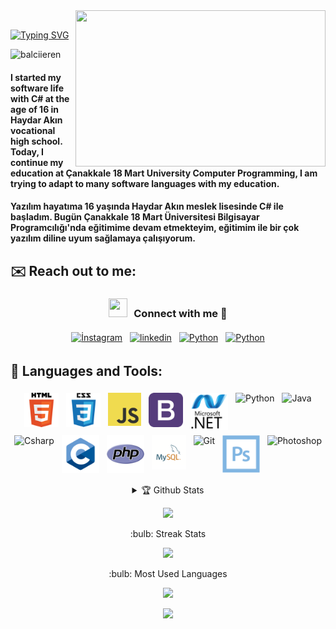 <img src="https://media0.giphy.com/media/iIqmM5tTjmpOB9mpbn/giphy.gif?cid=ecf05e474qjbh9wfgk14jzjqjd35ytdqz63n5be60b4okg8q&rid=giphy.gif&ct=g" align="right"  width="400" height="250">

<br/>

[![Typing SVG](https://readme-typing-svg.herokuapp.com?font=Fira+Code&size=23&duration=4500&pause=2000&color=635BF7&background=0CFF6600&center=true&lines=Hi%F0%9F%91%8B%2Cthere+I'm+Eren+%7B%F0%9F%98%8E%F0%9F%91%A8%E2%80%8D%F0%9F%92%BB%F0%9F%92%BB%7D)](https://git.io/typing-svg)

<p align="left"> <img src="https://komarev.com/ghpvc/?username=balciieren&label=Profile%20views&color=0e75b6&style=flat" alt="balciieren" /> </p>

#### I started my software life with C# at the age of 16 in Haydar Akın vocational high school. Today, I continue my education at Çanakkale 18 Mart University Computer Programming, I am trying to adapt to many software languages ​​with my education.
#### Yazılım hayatıma 16 yaşında Haydar Akın meslek lisesinde C# ile başladım. Bugün Çanakkale 18 Mart Üniversitesi Bilgisayar Programcılığı'nda eğitimime devam etmekteyim, eğitimim ile bir çok yazılım diline uyum sağlamaya çalışıyorum.



## ✉️ Reach out to me: <h3 align="center" > <img src="https://media.giphy.com/media/iY8CRBdQXODJSCERIr/giphy.gif" width="30" height="30" style="margin-right: 10px;">Connect with me 🤝 </h3>


<p align="center">
<a href="https://www.instagram.com/balciieren/?hl=tr" target="_blank" rel="noopener noreferrer"> <img src="https://seeklogo.com/images/I/instagram-new-2016-logo-D9D42A0AD4-seeklogo.com.png" alt="İnstagram" height="60" style="vertical-align:left; margin:4px"></a>
<a href="https://www.linkedin.com/in/eren-balci-7a96511b0/" target="_blank" rel="noopener noreferrer"> <img src="https://user-images.githubusercontent.com/74072821/123178652-50265280-d490-11eb-9c74-0be10a24cc16.png" alt="linkedin" height="60" style="vertical-align:left; margin:4px"></a>
<a href=https://stackoverflow.com/users/20360476/eren-balci" target="_blank" rel="noopener noreferrer"><img src="https://camo.githubusercontent.com/7b16d6d23db27c61d49dc44b675fa1e8825ab4faed2a9adb300b6c4c8ecd2db3/68747470733a2f2f696d672e69636f6e73382e636f6d2f65787465726e616c2d74616c2d72657669766f2d636f6c6f722d74616c2d72657669766f2f34302f3030303030302f65787465726e616c2d737461636b2d6f766572666c6f772d69732d612d7175657374696f6e2d616e642d616e737765722d736974652d666f722d70726f66657373696f6e616c2d6c6f676f2d636f6c6f722d74616c2d72657669766f2e706e67" alt="Python" height="60" style="vertical-align:left; margin:4px"></a>
<a href="mailto:balciierenn@gmail.com"> <img src="https://user-images.githubusercontent.com/74072821/123174676-2b7aac80-d489-11eb-8717-6573a27a2520.png" alt="Python" height="70" style="vertical-align:left; margin:4px"></a>
</p>

## 🧰 Languages and Tools:

<p align="center">
<img align="top" src="https://raw.githubusercontent.com/github/explore/80688e429a7d4ef2fca1e82350fe8e3517d3494d/topics/html/html.png" alt="Html" height="55" style="vertical-align:top; margin:4px"/>
<img align="top" src="https://raw.githubusercontent.com/github/explore/80688e429a7d4ef2fca1e82350fe8e3517d3494d/topics/css/css.png"alt="Css" height="55" style="vertical-align:top; margin:4px" />
<img align="top" src="https://raw.githubusercontent.com/github/explore/80688e429a7d4ef2fca1e82350fe8e3517d3494d/topics/javascript/javascript.png" alt="Javascript" height="53" style="vertical-align:top; margin:4px"/>
<img align="top" src="https://raw.githubusercontent.com/github/explore/80688e429a7d4ef2fca1e82350fe8e3517d3494d/topics/bootstrap/bootstrap.png" alt="Bootstrap" height="55" style="vertical-align:top; margin:4px"/>
<img align="top" src="https://raw.githubusercontent.com/devicons/devicon/master/icons/dot-net/dot-net-original-wordmark.svg"height="60" alt=".Net" style="vertical-align:top; margin:4px"/>
<img align="top" src="https://raw.githubusercontent.com/jmnote/z-icons/master/svg/python.svg" height="55" alt="Python" style="vertical-align:top; margin:4px"/>
<img align="top" src="https://raw.githubusercontent.com/jmnote/z-icons/master/svg/java.svg" height="55" alt="Java" style="vertical-align:top; margin:4px"/>
<img align="top" src="https://raw.githubusercontent.com/jmnote/z-icons/master/svg/csharp.svg" alt="Csharp" height="60" style="vertical-align:top; margin:4px"/>
<img align="top" src="https://raw.githubusercontent.com/github/explore/f3e22f0dca2be955676bc70d6214b95b13354ee8/topics/c/c.png" alt="C" height="60" style="vertical-align:top; margin:4px"/>
<img align="top" src="https://raw.githubusercontent.com/github/explore/ccc16358ac4530c6a69b1b80c7223cd2744dea83/topics/php/php.png" alt="Php" height="60" style="vertical-align:top; margin:4px"/>
<img align="top" src="https://raw.githubusercontent.com/github/explore/80688e429a7d4ef2fca1e82350fe8e3517d3494d/topics/mysql/mysql.png" alt="MySQL" height="55" style="vertical-align:top; margin:4px"/>
<img align="top" src="https://raw.githubusercontent.com/jmnote/z-icons/master/svg/git.svg"height="60" alt="Git" style="vertical-align:top; margin:4px"/>
<img align="top" src="https://raw.githubusercontent.com/devicons/devicon/master/icons/photoshop/photoshop-line.svg"height="60" alt="Photoshop" style="vertical-align:top; margin:4px"/>
<img align="top"src="https://camo.githubusercontent.com/ed93c2b000a76ceaad1503e7eb9356591b885227e82a36a005b9d3498b303ba5/68747470733a2f2f7777772e766563746f726c6f676f2e7a6f6e652f6c6f676f732f6669676d612f6669676d612d69636f6e2e737667"height="60" alt="Photoshop" style="vertical-align:top; margin:4px"/>
<br/>

<details>
<summary align="center">🏆 Github Stats</summary>
<p align="center">&nbsp;<img src="https://github-profile-trophy.vercel.app/?username=balciieren&row=2&column=4&no-frame=true&margin-w=8&margin-h=8" alt="balciieren" /></p>
</details>
<p align="center"><img src="https://github-readme-stats.vercel.app/api?username=balciieren&theme=radical"></p>

<p align="center">:bulb: Streak Stats
<p align="center">
<picture>
    <source media="(prefers-color-scheme: dark)" srcset="https://streak-stats.demolab.com?user=balciieren&theme=dark" />
    <img src="https://streak-stats.demolab.com?user=balciieren1&theme=default" />
</picture>
</p>
                                                                              
<p align="center">:bulb: Most Used Languages</p>
<p align="center"><img src="https://github-readme-stats.vercel.app/api/top-langs/?username=balciieren&layout=compact"></p>                           
                                                                              
<div width="50%" align="center">
<img width="80%" src="https://activity-graph.herokuapp.com/graph?username=balciieren&bg_color=0D1117&color=5BCDEC&line=5BCDEC&point=FFFFFF&hide_border=true"></div>
